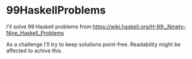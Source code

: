 # 99HaskellProblems

I'll solve 99 Haskell problems from https://wiki.haskell.org/H-99:_Ninety-Nine_Haskell_Problems

As a challenge I'll try to keep solutions point-free. Readability might be affected to achive this.
